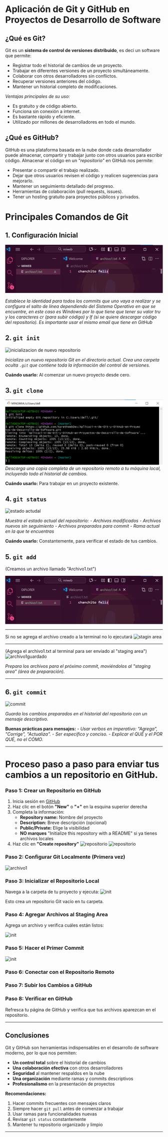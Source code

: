 # Aplicación de Git y GitHub en Proyectos de Desarrollo de Software

##  ¿Qué es Git?

Git es un **sistema de control de versiones distribuido**, es deci un software que permite:

- Registrar todo el historial de cambios de un proyecto.
- Trabajar en diferentes versiones de un proyecto simultáneamente.
- Colaborar con otros desarrolladores sin conflictos.
- Recuperar versiones anteriores del código.
- Mantener un historial completo de modificaciones.

*Ventajas principales de su uso:*
- Es gratuito y de código abierto.
- Funciona sin conexión a internet.
- Es bastante rápido y eficiente.
- Utilizado por millones de desarrolladores en todo el mundo.

## ¿Qué es GitHub?

GitHub es una plataforma basada en la nube donde cada desarrollador puede almacenar, compartir y trabajar junto con otros usuarios para escribir código. Almacenar el código en un *"repositorio"* en GitHub nos permite:

- Presentar o compartir el trabajo realizado.
- Dejar que otros usuarios revisen el código y realicen sugerencias para mejorarlo.
- Mantener un seguimiento detallado del progreso.
- Herramientas de colaboración (pull requests, issues).
- Tener un hosting gratuito para proyectos públicos y privados.

# Principales Comandos de Git

## 1. Configuración Inicial
![configuracion inicial](Imágenes/archivo1.png)

_Establece la identidad para todos los commits que uno vaya a realizar y se configura el salto de línea dependiendo del Sistema Operativo en que se encuentre, en este caso es Windows por lo que tiene que tener su valor tru y los caracteres cr (para subir código) y lf (si se quiere descargar código del repositorio). Es importante usar el mismo email que tiene en GitHub_

## 2. `git init`
![inicializacion de nuevo repositorio](Imágenes/init.png)

_Inicializa un nuevo repositorio Git en el directorio actual. Crea una carpeta oculta `.git` que contiene toda la información del control de versiones._

**Cuándo usarlo:** Al comenzar un nuevo proyecto desde cero.

## 3. `git clone`
![copia](Imágenes/clone.png)
_Descarga una copia completa de un repositorio remoto a tu máquina local, incluyendo todo el historial de cambios._

**Cuándo usarlo:** Para trabajar en un proyecto existente.

## 4. `git status`

![estado actudal](Imágenes/gitstatus.png)

_Muestra el estado actual del repositorio:_
_- Archivos modificados_
_- Archivos nuevos sin seguimiento_
_- Archivos preparados para commit_
_- Rama actual en la que te encuentras_

**Cuándo usarlo:** Constantemente, para verificar el estado de tus cambios.

## 5. `git add`
(Creamos un archivo llamado "Archivo1.txt")

![archivo1](Imágenes/archivo1.png)

---

Si no se agrega el archivo creado a la terminal no lo ejecutará
![stagin area](Imágenes/gitadd.png)

---

(Agrega el archivo1.txt al terminal para ser enviado al "staging area")
![archivo1guardado](Imágenes/archivo1guardado.png)

_Prepara los archivos para el próximo commit, moviéndolos al "staging area" (área de preparación)._

---

## 6. `git commit`
![commit](Imágenes/commit.png)

_Guarda los cambios preparados en el historial del repositorio con un mensaje descriptivo._

**Buenas prácticas para mensajes:**
_- Usar verbos en imperativo: "Agrega", "Corrige", "Actualiza"._
_- Ser específico y conciso._
_- Explicar el QUÉ y el POR QUÉ, no el CÓMO._

---
# Proceso paso a paso para enviar tus cambios a un repositorio en GitHub.

### Paso 1: Crear un Repositorio en GitHub

1. Inicia sesión en [GitHub](https://github.com)
2. Haz clic en el botón **"New"** o **"+"** en la esquina superior derecha
3. Completa la información:
   - **Repository name:** Nombre del proyecto
   - **Description:** Breve descripción (opcional)
   - **Public/Private:** Elige la visibilidad
   - **NO marques** "Initialize this repository with a README" si ya tienes archivos locales
4. Haz clic en **"Create repository"**
![repositorio](Imágenes/repositorio.png)
![repositorio](Imágenes/repositorio1.png)
### Paso 2: Configurar Git Localmente (Primera vez)
![archivo1](Imágenes/configuracion.png)

### Paso 3: Inicializar el Repositorio Local

Navega a la carpeta de tu proyecto y ejecuta:
![init](Imágenes/init.png)

Esto crea un repositorio Git vacío en tu carpeta.

### Paso 4: Agregar Archivos al Staging Area
Agrega un archivo y verifica cuáles están listos: 

![init](Imágenes/archivo1guardado.png)

### Paso 5: Hacer el Primer Commit
![init](Imágenes/commit.png)

### Paso 6: Conectar con el Repositorio Remoto
### Paso 7: Subir los Cambios a GitHub
### Paso 8: Verificar en GitHub
Refresca tu página de GitHub y verifica que tus archivos aparezcan en el repositorio.

---

## Conclusiones

Git y GitHub son herramientas indispensables en el desarrollo de software moderno, por lo que nos permiten:

- **Un control total** sobre el historial de cambios
- **Una colaboración efectiva** con otros desarrolladores
- **Seguridad** al mantener respaldos en la nube
- **Una organización** mediante ramas y commits descriptivos
- **Profesionalismo** en la presentación de proyectos

**Recomendaciones:**

1. Hacer commits frecuentes con mensajes claros
2. Siempre hacer `git pull` antes de comenzar a trabajar
3. Usar ramas para funcionalidades nuevas
4. Revisar `git status` constantemente
5. Mantener tu repositorio organizado y limpio

---
